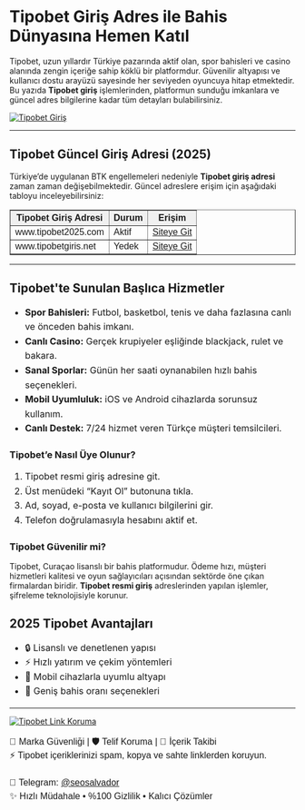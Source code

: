 <h1>Tipobet Giriş Adres ile Bahis Dünyasına Hemen Katıl</h1>
<p>
  Tipobet, uzun yıllardır Türkiye pazarında aktif olan, spor bahisleri ve casino alanında zengin içeriğe sahip köklü bir platformdur. 
  Güvenilir altyapısı ve kullanıcı dostu arayüzü sayesinde her seviyeden oyuncuya hitap etmektedir. 
  Bu yazıda <strong>Tipobet giriş</strong> işlemlerinden, platformun sunduğu imkanlara ve güncel adres bilgilerine kadar tüm detayları bulabilirsiniz.
</p>

<p>
  <a href="https://heylink.me/bonusaldeneme/" target="_blank" rel="noopener noreferrer">
    <img src="https://i.ibb.co/B2R7HjFP/photo-2025-05-29-22-10-44.jpg" alt="Tipobet Giriş" border="0">
  </a>
</p>

<hr>

<h2>Tipobet Güncel Giriş Adresi (2025)</h2>
<p>
  Türkiye’de uygulanan BTK engellemeleri nedeniyle <strong>Tipobet giriş adresi</strong> zaman zaman değişebilmektedir. 
  Güncel adreslere erişim için aşağıdaki tabloyu inceleyebilirsiniz:
</p>

<table border="1" cellpadding="10" cellspacing="0" style="border-collapse: collapse; width: 100%; font-family: Arial;">
  <thead style="background-color: #f0f0f0;">
    <tr>
      <th>Tipobet Giriş Adresi</th>
      <th>Durum</th>
      <th>Erişim</th>
    </tr>
  </thead>
  <tbody>
    <tr>
      <td>www.tipobet2025.com</td>
      <td>Aktif</td>
      <td><a href="[https://tipobet2025.com](https://heylink.me/bonusaldeneme/)" target="_blank">Siteye Git</a></td>
    </tr>
    <tr>
      <td>www.tipobetgiris.net</td>
      <td>Yedek</td>
      <td><a href="[https://tipobetgiris.net](https://heylink.me/bonusaldeneme/)" target="_blank">Siteye Git</a></td>
    </tr>
  </tbody>
</table>

<hr>

<h2>Tipobet'te Sunulan Başlıca Hizmetler</h2>
<ul style="font-size: 16px; line-height: 1.6;">
  <li><strong>Spor Bahisleri:</strong> Futbol, basketbol, tenis ve daha fazlasına canlı ve önceden bahis imkanı.</li>
  <li><strong>Canlı Casino:</strong> Gerçek krupiyeler eşliğinde blackjack, rulet ve bakara.</li>
  <li><strong>Sanal Sporlar:</strong> Günün her saati oynanabilen hızlı bahis seçenekleri.</li>
  <li><strong>Mobil Uyumluluk:</strong> iOS ve Android cihazlarda sorunsuz kullanım.</li>
  <li><strong>Canlı Destek:</strong> 7/24 hizmet veren Türkçe müşteri temsilcileri.</li>
</ul>

<h3>Tipobet’e Nasıl Üye Olunur?</h3>
<ol style="font-size: 16px; line-height: 1.6;">
  <li>Tipobet resmi giriş adresine git.</li>
  <li>Üst menüdeki “Kayıt Ol” butonuna tıkla.</li>
  <li>Ad, soyad, e-posta ve kullanıcı bilgilerini gir.</li>
  <li>Telefon doğrulamasıyla hesabını aktif et.</li>
</ol>

<h3>Tipobet Güvenilir mi?</h3>
<p>
  Tipobet, Curaçao lisanslı bir bahis platformudur. Ödeme hızı, müşteri hizmetleri kalitesi ve oyun sağlayıcıları açısından sektörde öne çıkan firmalardan biridir.
  <strong>Tipobet resmi giriş</strong> adreslerinden yapılan işlemler, şifreleme teknolojisiyle korunur.
</p>

<h2>2025 Tipobet Avantajları</h2>
<ul style="font-size: 16px; line-height: 1.6;">
  <li>🔒 Lisanslı ve denetlenen yapısı</li>
  <li>⚡️ Hızlı yatırım ve çekim yöntemleri</li>
  <li>📱 Mobil cihazlarla uyumlu altyapı</li>
  <li>🎯 Geniş bahis oranı seçenekleri</li>
</ul>

<hr>

<a href="https://imgbb.com/"><img src="https://i.ibb.co/C3rMg3V0/Black-and-Blue-Simple-Creative-Illustrative-Dragons-E-Sport-Logo.png" alt="Tipobet Link Koruma" border="0"></a>

<p style="font-family: Arial, sans-serif; font-size: 16px; line-height: 1.5;">
  🚨 Marka Güvenliği | 🛡️ Telif Koruma | 🎲 İçerik Takibi <br>
  ⚡️ Tipobet içeriklerinizi spam, kopya ve sahte linklerden koruyun.<br><br>
  📲 Telegram: <a href="https://t.me/seosalvador" target="_blank">@seosalvador</a><br>
  ✨ Hızlı Müdahale • %100 Gizlilik • Kalıcı Çözümler
</p>
